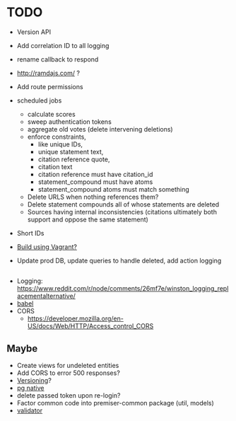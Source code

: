 # TODO

* Version API
* Add correlation ID to all logging

* rename callback to respond
* http://ramdajs.com/ ? 
* Add route permissions

* scheduled jobs
  * calculate scores
  * sweep authentication tokens
  * aggregate old votes (delete intervening deletions)
  * enforce constraints, 
    * like unique IDs, 
    * unique statement text, 
    * citation reference quote, 
    * citation text
    * citation reference must have citation_id
    * statement_compound must have atoms
    * statement_compound atoms must match something
  * Delete URLS when nothing references them?
  * Delete statement compounds all of whose statements are deleted
  * Sources having internal inconsistencies (citations ultimately both support and oppose the same statement)
* Short IDs
* [Build using Vagrant?](https://stackoverflow.com/a/30440198/39396)

* Update prod DB, update queries to handle deleted, add action logging
##
* Logging: https://www.reddit.com/r/node/comments/26mf7e/winston_logging_replacementalternative/
* [babel](https://github.com/babel/example-node-server#getting-ready-for-production-use)
* CORS
  * https://developer.mozilla.org/en-US/docs/Web/HTTP/Access_control_CORS
## Maybe
* Create views for undeleted entities
* Add CORS to error 500 responses?
* [Versioning](https://docs.aws.amazon.com/lambda/latest/dg/versioning-aliases.html)?
* [pg native](https://github.com/brianc/node-postgres#native-bindings)
* delete passed token upon re-login?
* Factor common code into premiser-common package (util, models)
* [validator](https://www.npmjs.com/package/validator)